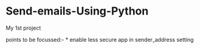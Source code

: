 # Send-emails-Using-Python
My 1st project

points to be focussed:-
                   * enable less secure app in sender_address setting
                